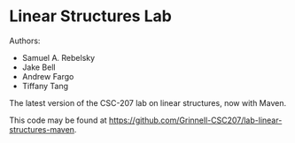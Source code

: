 # Linear Structures Lab

Authors:

* Samuel A. Rebelsky
* Jake Bell
* Andrew Fargo
* Tiffany Tang

The latest version of the CSC-207 lab on linear structures, now with Maven.

This code may be found at <https://github.com/Grinnell-CSC207/lab-linear-structures-maven>.



